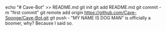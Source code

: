 echo "# Cave-Bot" >> README.md
git init
git add README.md
git commit -m "first commit"
git remote add origin https://github.com/Cave-Sponge/Cave-Bot.git
git push - "MY NAME IS DOG MAN" is officially a boomer, why? Because I said so.

